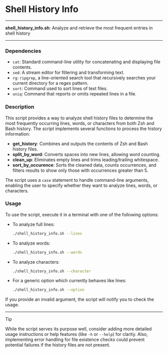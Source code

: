 # Shell History Info

---

**shell_history_info.sh**: Analyze and retrieve the most frequent entries in shell history

---

### Dependencies

- `cat`: Standard command-line utility for concatenating and displaying file contents.
- `sed`: A stream editor for filtering and transforming text.
- `rg`: `ripgrep`, a line-oriented search tool that recursively searches your current directory for a regex pattern.
- `sort`: Command used to sort lines of text files.
- `uniq`: Command that reports or omits repeated lines in a file.

### Description

This script provides a way to analyze shell history files to determine the most frequently occurring lines, words, or characters from both Zsh and Bash history. The script implements several functions to process the history information:

- **get_history**: Combines and outputs the contents of Zsh and Bash history files.
- **split_by_word**: Converts spaces into new lines, allowing word counting.
- **clean_up**: Eliminates empty lines and trims leading/trailing whitespace.
- **sort_by_occurence**: Sorts the cleaned data, counts occurrences, and filters results to show only those with occurrences greater than 5.

The script uses a `case` statement to handle command-line arguments, enabling the user to specify whether they want to analyze lines, words, or characters.

### Usage

To use the script, execute it in a terminal with one of the following options:

- To analyze full lines:
  ```bash
  ./shell_history_info.sh --lines
  ```
- To analyze words:
  ```bash
  ./shell_history_info.sh --words
  ```
- To analyze characters:
  ```bash
  ./shell_history_info.sh --character
  ```
- For a generic option which currently behaves like lines:
  ```bash
  ./shell_history_info.sh --option
  ```

If you provide an invalid argument, the script will notify you to check the usage.

---

> [!TIP] 
> While the script serves its purpose well, consider adding more detailed usage instructions or help features (like `-h` or `--help`) for clarity. Also, implementing error handling for file existence checks could prevent potential failures if the history files are not present.